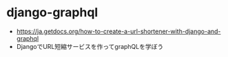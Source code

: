 # django-graphql

* https://ja.getdocs.org/how-to-create-a-url-shortener-with-django-and-graphql
* DjangoでURL短縮サービスを作ってgraphQLを学ぼう
